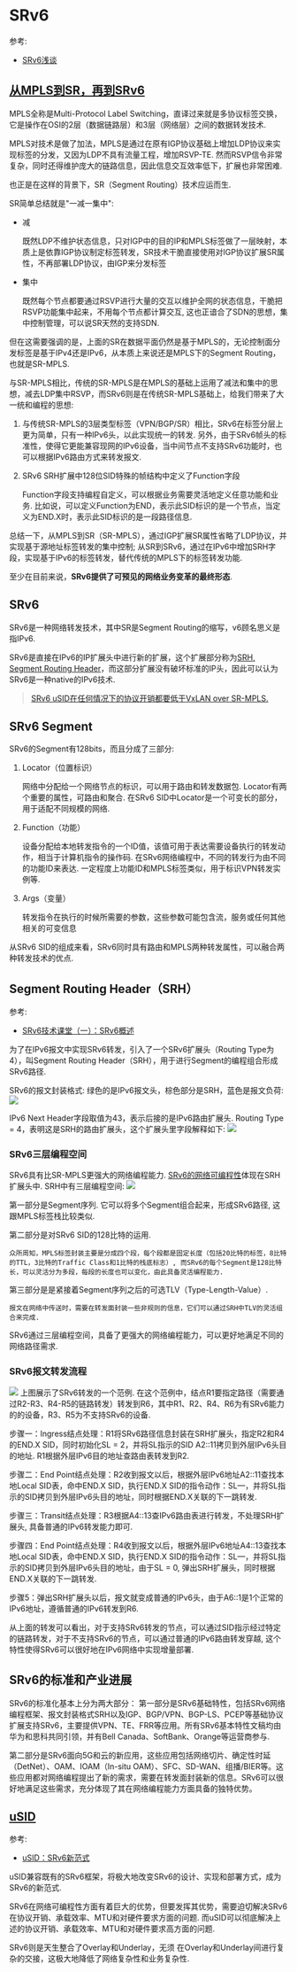 # SRv6
参考:
- [SRv6浅谈](https://cloud.tencent.com/developer/article/1420074)


## [从MPLS到SR，再到SRv6](https://mp.weixin.qq.com/s?__biz=MzIwMTMzMDU5Nw==&mid=2456798735&idx=1&sn=d2d9050d20b22bb64e2080e5a6ab257c)
MPLS全称是Multi-Protocol Label Switching，直译过来就是多协议标签交换，它是操作在OSI的2层（数据链路层）和3层（网络层）之间的数据转发技术.

MPLS对技术是做了加法，MPLS是通过在原有IGP协议基础上增加LDP协议来实现标签的分发，又因为LDP不具有流量工程，增加RSVP-TE. 然而RSVP信令非常复杂，同时还得维护庞大的链路信息，因此信息交互效率低下，扩展也非常困难.

也正是在这样的背景下，SR（Segment Routing）技术应运而生.

SR简单总结就是"一减一集中":
- 减

    既然LDP不维护状态信息，只对IGP中的目的IP和MPLS标签做了一层映射，本质上是依靠IGP协议制定标签转发，SR技术干脆直接使用对IGP协议扩展SR属性，不再部署LDP协议，由IGP来分发标签

- 集中

    既然每个节点都要通过RSVP进行大量的交互以维护全网的状态信息，干脆把RSVP功能集中起来，不用每个节点都计算交互, 这也正谙合了SDN的思想，集中控制管理，可以说SR天然的支持SDN.

但在这需要强调的是，上面的SR在数据平面仍然是基于MPLS的，无论控制面分发标签是基于IPv4还是IPv6，从本质上来说还是MPLS下的Segment Routing，也就是SR-MPLS.

与SR-MPLS相比，传统的SR-MPLS是在MPLS的基础上运用了减法和集中的思想，减去LDP集中RSVP，而SRv6则是在传统SR-MPLS基础上，给我们带来了大一统和编程的思想:
1. 与传统SR-MPLS的3层类型标签（VPN/BGP/SR）相比，SRv6在标签分层上更为简单，只有一种IPv6头，以此实现统一的转发. 另外，由于SRv6帧头的标准性，使得它更能兼容现网的IPv6设备，当中间节点不支持SRv6功能时，也可以根据IPv6路由方式来转发报文.
1. SRv6 SRH扩展中128位SID特殊的帧结构中定义了Function字段

    Function字段支持编程自定义，可以根据业务需要灵活地定义任意功能和业务. 比如说，可以定义Function为END，表示此SID标识的是一个节点，当定义为END.X时，表示此SID标识的是一段路径信息.

总结一下，从MPLS到SR（SR-MPLS），通过IGP扩展SR属性省略了LDP协议，并实现基于源地址标签转发的集中控制; 从SR到SRv6，通过在IPv6中增加SRH字段，实现基于IPv6的标签转发，替代传统的MPLS下的标签转发功能.

至少在目前来说，**SRv6提供了可预见的网络业务变革的最终形态**.

## SRv6

SRv6是一种网络转发技术，其中SR是Segment Routing的缩写，v6顾名思义是指IPv6.

SRv6是直接在IPv6的IP扩展头中进行新的扩展，这个扩展部分称为[SRH, Segment Routing Header](https://datatracker.ietf.org/doc/rfc8754/)，而这部分扩展没有破坏标准的IP头，因此可以认为SRv6是一种native的IPv6技术.

> [SRv6 uSID在任何情况下的协议开销都要低于VxLAN over SR-MPLS.](https://www.cisco.com/c/dam/global/zh_cn/solutions/service-provider/segment-routing/pdf/usid_srv6.pdf)

## SRv6 Segment
SRv6的Segment有128bits，而且分成了三部分:
1. Locator（位置标识）

    网络中分配给一个网络节点的标识，可以用于路由和转发数据包. Locator有两个重要的属性，可路由和聚合. 在SRv6 SID中Locator是一个可变长的部分，用于适配不同规模的网络.
2. Function（功能）

    设备分配给本地转发指令的一个ID值，该值可用于表达需要设备执行的转发动作，相当于计算机指令的操作码. 在SRv6网络编程中，不同的转发行为由不同的功能ID来表达. 一定程度上功能ID和MPLS标签类似，用于标识VPN转发实例等.
3. Args（变量）

    转发指令在执行的时候所需要的参数，这些参数可能包含流，服务或任何其他相关的可变信息

从SRv6 SID的组成来看，SRv6同时具有路由和MPLS两种转发属性，可以融合两种转发技术的优点.

## Segment Routing Header（SRH）
参考:
- [SRv6技术课堂（一）：SRv6概述](https://www.sdnlab.com/23735.html)

为了在IPv6报文中实现SRv6转发，引入了一个SRv6扩展头（Routing Type为4），叫Segment Routing Header（SRH），用于进行Segment的编程组合形成SRv6路径.

SRv6的报文封装格式: 绿色的是IPv6报文头，棕色部分是SRH，蓝色是报文负荷:
![](/misc/img/net/srv6/11SRv602.png)

IPv6 Next Header字段取值为43，表示后接的是IPv6路由扩展头. Routing Type = 4，表明这是SRH的路由扩展头，这个扩展头里字段解释如下:
![](/misc/img/net/srv6/11SRv6biao1.jpeg)

### SRv6三层编程空间
SRv6具有比SR-MPLS更强大的网络编程能力. [SRv6的网络可编程性](https://datatracker.ietf.org/doc/draft-ietf-spring-srv6-network-programming/)体现在SRH扩展头中. SRH中有三层编程空间:
![](/misc/img/net/srv6/11SRv603.png)

第一部分是Segment序列. 它可以将多个Segment组合起来，形成SRv6路径, 这跟MPLS标签栈比较类似.

第二部分是对SRv6 SID的128比特的运用.

    众所周知，MPLS标签封装主要是分成四个段，每个段都是固定长度（包括20比特的标签，8比特的TTL，3比特的Traffic Class和1比特的栈底标志）, 而SRv6的每个Segment是128比特长，可以灵活分为多段，每段的长度也可以变化，由此具备灵活编程能力.

第三部分是是紧接着Segment序列之后的可选TLV（Type-Length-Value）.

    报文在网络中传送时，需要在转发面封装一些非规则的信息，它们可以通过SRH中TLV的灵活组合来完成.

SRv6通过三层编程空间，具备了更强大的网络编程能力，可以更好地满足不同的网络路径需求.

### SRv6报文转发流程
![](/misc/img/net/srv6/11SRv604.png)
上图展示了SRv6转发的一个范例. 在这个范例中，结点R1要指定路径（需要通过R2-R3、R4-R5的链路转发）转发到R6，其中R1、R2、R4、R6为有SRv6能力的的设备，R3、R5为不支持SRv6的设备.

步骤一：Ingress结点处理：R1将SRv6路径信息封装在SRH扩展头，指定R2和R4的END.X SID，同时初始化SL = 2，并将SL指示的SID A2::11拷贝到外层IPv6头目的地址. R1根据外层IPv6目的地址查路由表转发到R2.

步骤二：End Point结点处理：R2收到报文以后，根据外层IPv6地址A2::11查找本地Local SID表，命中END.X SID，执行END.X SID的指令动作：SL—，并将SL指示的SID拷贝到外层IPv6头目的地址，同时根据END.X关联的下一跳转发.

步骤三：Transit结点处理：R3根据A4::13查IPv6路由表进行转发，不处理SRH扩展头, 具备普通的IPv6转发能力即可.

步骤四：End Point结点处理：R4收到报文以后，根据外层IPv6地址A4::13查找本地Local SID表，命中END.X SID，执行END.X SID的指令动作：SL—，并将SL指示的SID拷贝到外层IPv6头目的地址，由于SL = 0, 弹出SRH扩展头，同时根据END.X关联的下一跳转发.

步骤5：弹出SRH扩展头以后，报文就变成普通的IPv6头，由于A6::1是1个正常的IPv6地址，遵循普通的IPv6转发到R6.

从上面的转发可以看出，对于支持SRv6转发的节点，可以通过SID指示经过特定的链路转发，对于不支持SRv6的节点，可以通过普通的IPv6路由转发穿越, 这个特性使得SRv6可以很好地在IPv6网络中实现增量部署.

## SRv6的标准和产业进展
SRv6的标准化基本上分为两大部分：
第一部分是SRv6基础特性，包括SRv6网络编程框架、报文封装格式SRH以及IGP、BGP/VPN、BGP-LS、PCEP等基础协议扩展支持SRv6，主要提供VPN、TE、FRR等应用。所有SRv6基本特性文稿均由华为和思科共同引领，并有Bell Canada、SoftBank、Orange等运营商参与.

第二部分是SRv6面向5G和云的新应用，这些应用包括网络切片、确定性时延（DetNet）、OAM、IOAM（In-situ OAM）、SFC、SD-WAN、组播/BIER等。这些应用都对网络编程提出了新的需求，需要在转发面封装新的信息。SRv6可以很好地满足这些需求，充分体现了其在网络编程能力方面具备的独特优势。

## [uSID](https://datatracker.ietf.org/doc/draft-filsfils-spring-net-pgm-extension-srv6-usid/)
参考:
- [uSID：SRv6新范式](https://www.sdnlab.com/23390.html)

uSID兼容既有的SRv6框架，将极大地改变SRv6的设计、实现和部署方式，成为SRv6的新范式.

SRv6在网络可编程性方面有着巨大的优势，但要发挥其优势，需要迫切解决SRv6在协议开销、承载效率、MTU和对硬件要求方面的问题. 而uSID可以彻底解决上述的协议开销、承载效率、MTU和对硬件要求高方面的问题.

SRv6则是天生整合了Overlay和Underlay，无须 在Overlay和Underlay间进行复杂的交接，这极大地降低了网络复杂性和业务复杂性.

